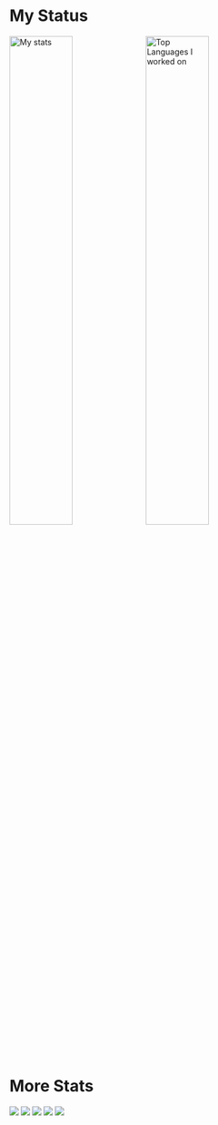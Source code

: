 # My Status



<img alt="My stats" align="left" width="47%" src="https://github-readme-stats.vercel.app/api?username=tamim834&show_icons=true&theme=calm">

<img class="calm" alt="Top Languages I worked on" align="left" width="47%" src="https://github-readme-stats.vercel.app/api/top-langs/?username=tamim834&layout=pie&theme=calm">

# More Stats



[![](https://raw.githubusercontent.com/tamim834/sample/master/profile-summary-card-output/calm/0-profile-details.svg)](https://github.com/vn7n24fzkq/github-profile-summary-cards)
[![](https://raw.githubusercontent.com/tamim834/sample/master/profile-summary-card-output/calm/1-repos-per-language.svg)](https://github.com/vn7n24fzkq/github-profile-summary-cards) [![](https://raw.githubusercontent.com/tamim834/sample/master/profile-summary-card-output/calm/2-most-commit-language.svg)](https://github.com/vn7n24fzkq/github-profile-summary-cards)
[![](https://raw.githubusercontent.com/tamim834/sample/master/profile-summary-card-output/calm/3-stats.svg)](https://github.com/vn7n24fzkq/github-profile-summary-cards) [![](https://raw.githubusercontent.com/tamim834/sample/master/profile-summary-card-output/calm/4-productive-time.svg)](https://github.com/vn7n24fzkq/github-profile-summary-cards)
